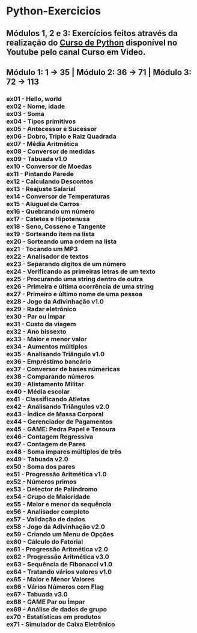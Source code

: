 <!DOCTYPE html>
<html lang="pt-BR"> 
<head> 
    <meta charset="UTF-8">
    <meta name="viewport" content="width=device-width, initial-scale=1.0">
    <meta http-equiv="X-UA-Compatible" content="ie=edge">
    
</head>

<body>
   
<h1> Python-Exercicios </h1>
<h2> Módulos 1, 2 e 3: Exercícios feitos através da realização do <a href="https://www.youtube.com/playlist?list=PLHz_AreHm4dlKP6QQCekuIPky1CiwmdI6" target="_blank">Curso de Python</a> disponível no Youtube pelo canal Curso em Vídeo. </h2>
<h2> Módulo 1: 1 → 35 | Módulo 2: 36 → 71 | Módulo 3: 72 → 113 </h2>

<h3>
ex01 - Hello, world <br/>
ex02 - Nome, idade <br/>
ex03 - Soma <br/>
ex04 - Tipos primitivos <br/>
ex05 - Antecessor e Sucessor<br/>
ex06 - Dobro, Triplo e Raiz Quadrada<br/>
ex07 - Média Aritmética<br/>
ex08 - Conversor de medidas<br/>
ex09 - Tabuada v1.0<br/>
ex10 - Conversor de Moedas<br/>
ex11 - Pintando Parede<br/>
ex12 - Calculando Descontos<br/>
ex13 - Reajuste Salarial<br/>
ex14 - Conversor de Temperaturas<br/>
ex15 - Aluguel de Carros<br/>
ex16 - Quebrando um número <br/>
ex17 - Catetos e Hipotenusa <br/>
ex18 - Seno, Cosseno e Tangente<br/>
ex19 - Sorteando item na lista <br/>
ex20 - Sorteando uma ordem na lista <br/>
ex21 - Tocando um MP3<br/>
ex22 - Analisador de textos<br/>
ex23 - Separando digitos de um número<br/>
ex24 - Verificando as primeiras letras de um texto<br/>
ex25 - Procurando uma string dentro de outra<br/>
ex26 - Primeira e última ocorrência de uma string<br/>
ex27 - Primeiro e último nome de uma pessoa<br/>
ex28 - Jogo da Adivinhação v1.0<br/>
ex29 - Radar eletrônico<br/>
ex30 - Par ou Ímpar<br/>
ex31 - Custo da viagem<br/>
ex32 - Ano bissexto<br/>
ex33 - Maior e menor valor<br/>
ex34 - Aumentos múltiplos<br/>
ex35 - Analisando Triângulo v1.0<br/>
ex36 - Empréstimo bancário<br/>
ex37 - Conversor de bases númericas<br/>
ex38 - Comparando números<br/>
ex39 - Alistamento Militar<br/>
ex40 - Média escolar<br/>
ex41 - Classificando Atletas<br/>
ex42 - Analisando Triângulos v2.0<br/>
ex43 - Índice de Massa Corporal<br/>
ex44 - Gerenciador de Pagamentos<br/>
ex45 - GAME: Pedra Papel e Tesoura<br/>
ex46 - Contagem Regressiva<br/>
ex47 - Contagem de Pares<br/>
ex48 - Soma ímpares múltiplos de três<br/>
ex49 - Tabuada v2.0<br/>
ex50 - Soma dos pares<br/>
ex51 - Progressão Aritmética v1.0<br/>
ex52 - Números primos<br/>
ex53 - Detector de Palíndromo<br/>
ex54 - Grupo de Maioridade<br/>
ex55 - Maior e menor da sequência<br/>
ex56 - Analisador completo<br/>
ex57 - Validação de dados<br/>
ex58 - Jogo da Adivinhação v2.0<br/>
ex59 - Criando um Menu de Opções<br/>
ex60 - Cálculo do Fatorial<br/>
ex61 - Progressão Aritmética v2.0<br/>
ex62 - Progressão Aritmética v3.0<br/>
ex63 - Sequência de Fibonacci v1.0<br/>
ex64 - Tratando vários valores v1.0<br/>
ex65 - Maior e Menor Valores<br/>
ex66 - Vários Números com Flag<br/>
ex67 - Tabuada v3.0<br/>
ex68 - GAME Par ou Ímpar<br/>
ex69 - Análise de dados de grupo<br/>
ex70 - Estatísticas em produtos<br/>
ex71 - Simulador de Caixa Eletrônico<br/>
</h3>

</body>
</html>
